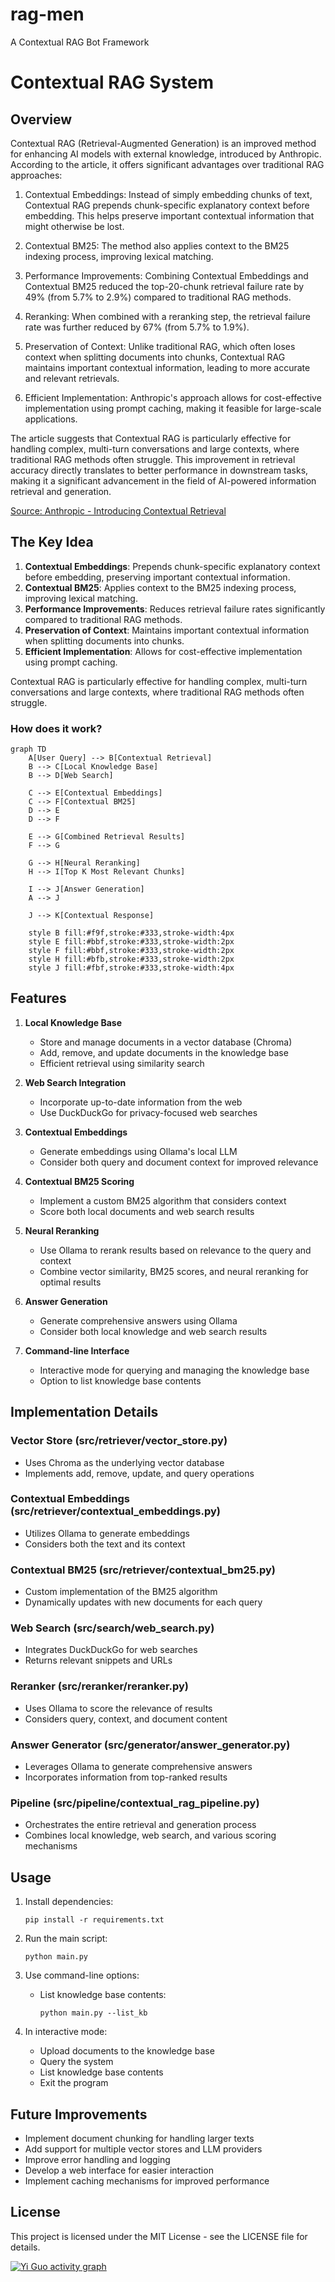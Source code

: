 # rag-men
A Contextual RAG Bot Framework

# Contextual RAG System

## Overview

Contextual RAG (Retrieval-Augmented Generation) is an improved method for enhancing AI models with external knowledge, introduced by Anthropic. According to the article, it offers significant advantages over traditional RAG approaches:

1. Contextual Embeddings: Instead of simply embedding chunks of text, Contextual RAG prepends chunk-specific explanatory context before embedding. This helps preserve important contextual information that might otherwise be lost.

2. Contextual BM25: The method also applies context to the BM25 indexing process, improving lexical matching.

3. Performance Improvements: Combining Contextual Embeddings and Contextual BM25 reduced the top-20-chunk retrieval failure rate by 49% (from 5.7% to 2.9%) compared to traditional RAG methods.

4. Reranking: When combined with a reranking step, the retrieval failure rate was further reduced by 67% (from 5.7% to 1.9%).

5. Preservation of Context: Unlike traditional RAG, which often loses context when splitting documents into chunks, Contextual RAG maintains important contextual information, leading to more accurate and relevant retrievals.

6. Efficient Implementation: Anthropic's approach allows for cost-effective implementation using prompt caching, making it feasible for large-scale applications.

The article suggests that Contextual RAG is particularly effective for handling complex, multi-turn conversations and large contexts, where traditional RAG methods often struggle. This improvement in retrieval accuracy directly translates to better performance in downstream tasks, making it a significant advancement in the field of AI-powered information retrieval and generation.

[Source: Anthropic - Introducing Contextual Retrieval](https://www.anthropic.com/news/contextual-retrieval)

## The Key Idea

1. **Contextual Embeddings**: Prepends chunk-specific explanatory context before embedding, preserving important contextual information.
2. **Contextual BM25**: Applies context to the BM25 indexing process, improving lexical matching.
3. **Performance Improvements**: Reduces retrieval failure rates significantly compared to traditional RAG methods.
4. **Preservation of Context**: Maintains important contextual information when splitting documents into chunks.
5. **Efficient Implementation**: Allows for cost-effective implementation using prompt caching.

Contextual RAG is particularly effective for handling complex, multi-turn conversations and large contexts, where traditional RAG methods often struggle.

### How does it work?

```mermaid
graph TD
    A[User Query] --> B[Contextual Retrieval]
    B --> C[Local Knowledge Base]
    B --> D[Web Search]
    
    C --> E[Contextual Embeddings]
    C --> F[Contextual BM25]
    D --> E
    D --> F
    
    E --> G[Combined Retrieval Results]
    F --> G
    
    G --> H[Neural Reranking]
    H --> I[Top K Most Relevant Chunks]
    
    I --> J[Answer Generation]
    A --> J
    
    J --> K[Contextual Response]

    style B fill:#f9f,stroke:#333,stroke-width:4px
    style E fill:#bbf,stroke:#333,stroke-width:2px
    style F fill:#bbf,stroke:#333,stroke-width:2px
    style H fill:#bfb,stroke:#333,stroke-width:2px
    style J fill:#fbf,stroke:#333,stroke-width:4px
```





## Features

1. **Local Knowledge Base**
   - Store and manage documents in a vector database (Chroma)
   - Add, remove, and update documents in the knowledge base
   - Efficient retrieval using similarity search

2. **Web Search Integration**
   - Incorporate up-to-date information from the web
   - Use DuckDuckGo for privacy-focused web searches

3. **Contextual Embeddings**
   - Generate embeddings using Ollama's local LLM
   - Consider both query and document context for improved relevance

4. **Contextual BM25 Scoring**
   - Implement a custom BM25 algorithm that considers context
   - Score both local documents and web search results

5. **Neural Reranking**
   - Use Ollama to rerank results based on relevance to the query and context
   - Combine vector similarity, BM25 scores, and neural reranking for optimal results

6. **Answer Generation**
   - Generate comprehensive answers using Ollama
   - Consider both local knowledge and web search results

7. **Command-line Interface**
   - Interactive mode for querying and managing the knowledge base
   - Option to list knowledge base contents

## Implementation Details

### Vector Store (src/retriever/vector_store.py)
- Uses Chroma as the underlying vector database
- Implements add, remove, update, and query operations

### Contextual Embeddings (src/retriever/contextual_embeddings.py)
- Utilizes Ollama to generate embeddings
- Considers both the text and its context

### Contextual BM25 (src/retriever/contextual_bm25.py)
- Custom implementation of the BM25 algorithm
- Dynamically updates with new documents for each query

### Web Search (src/search/web_search.py)
- Integrates DuckDuckGo for web searches
- Returns relevant snippets and URLs

### Reranker (src/reranker/reranker.py)
- Uses Ollama to score the relevance of results
- Considers query, context, and document content

### Answer Generator (src/generator/answer_generator.py)
- Leverages Ollama to generate comprehensive answers
- Incorporates information from top-ranked results

### Pipeline (src/pipeline/contextual_rag_pipeline.py)
- Orchestrates the entire retrieval and generation process
- Combines local knowledge, web search, and various scoring mechanisms

## Usage

1. Install dependencies:
   ```
   pip install -r requirements.txt
   ```

2. Run the main script:
   ```
   python main.py
   ```

3. Use command-line options:
   - List knowledge base contents:
     ```
     python main.py --list_kb
     ```

4. In interactive mode:
   - Upload documents to the knowledge base
   - Query the system
   - List knowledge base contents
   - Exit the program

## Future Improvements

- Implement document chunking for handling larger texts
- Add support for multiple vector stores and LLM providers
- Improve error handling and logging
- Develop a web interface for easier interaction
- Implement caching mechanisms for improved performance

## License

This project is licensed under the MIT License - see the LICENSE file for details.

[![Yi Guo activity graph](https://github-readme-activity-graph.vercel.app/graph?username=yguo)](https://github.com/yguo/)